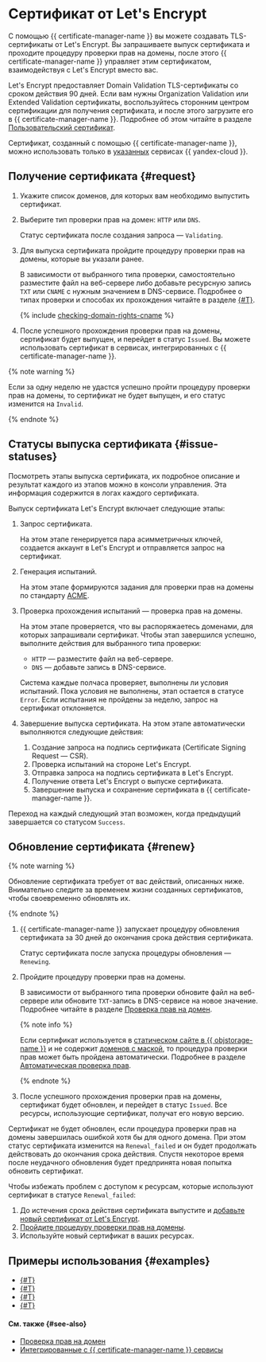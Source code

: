 # Сертификат от Let's Encrypt

С помощью {{ certificate-manager-name }} вы можете создавать TLS-сертификаты от Let's Encrypt. Вы запрашиваете выпуск сертификата и проходите процедуру проверки прав на домены, после этого {{ certificate-manager-name }} управляет этим сертификатом, взаимодействуя с Let's Encrypt вместо вас.

Let's Encrypt предоставляет Domain Validation TLS-сертификаты со сроком действия 90 дней. Если вам нужны Organization Validation или Extended Validation сертификаты, воспользуйтесь сторонним центром сертификации для получения сертификата, и после этого загрузите его в {{ certificate-manager-name }}. Подробнее об этом читайте в разделе [Пользовательский сертификат](imported-certificate.md). 

Сертификат, созданный с помощью {{ certificate-manager-name }}, можно использовать только в [указанных](services.md) сервисах {{ yandex-cloud }}.

## Получение сертификата {#request}

1. Укажите список доменов, для которых вам необходимо выпустить сертификат.
1. Выберите тип проверки прав на домен: `HTTP` или `DNS`.

    Статус сертификата после создания запроса — `Validating`. 
1. Для выпуска сертификата пройдите процедуру проверки прав на домены, которые вы указали ранее.

    В зависимости от выбранного типа проверки, самостоятельно разместите файл на веб-сервере либо добавьте ресурсную запись `TXT` или `CNAME` с нужным значением в DNS-сервисе. Подробнее о типах проверки и способах их прохождения читайте в разделе [{#T}](challenges.md).

    {% include [checking-domain-rights-cname](../../_includes/certificate-manager/checking-domain-rights-cname.md) %}

1. После успешного прохождения проверки прав на домены, сертификат будет выпущен, и перейдет в статус `Issued`. Вы можете использовать сертификат в сервисах, интегрированных с {{ certificate-manager-name }}.

{% note warning %}

Если за одну неделю не удастся успешно пройти процедуру проверки прав на домены, то сертификат не будет выпущен, и его статус изменится на `Invalid`.  

{% endnote %}

## Статусы выпуска сертификата {#issue-statuses}

Посмотреть этапы выпуска сертификата, их подробное описание и результат каждого из этапов можно в консоли управления. Эта информация содержится в логах каждого сертификата.

Выпуск сертификата Let's Encrypt включает следующие этапы:

1. Запрос сертификата.

    На этом этапе генерируется пара асимметричных ключей, создается аккаунт в Let's Encrypt и отправляется запрос на сертификат.

1. Генерация испытаний.

    На этом этапе формируются задания для проверки прав на домены по стандарту [ACME](https://tools.ietf.org/html/rfc8555).

1. Проверка прохождения испытаний — проверка прав на домены.
   
    На этом этапе проверяется, что вы распоряжаетесь доменами, для которых запрашивали сертификат. Чтобы этап завершился успешно, выполните действия для выбранного типа проверки:

    * `HTTP` — разместите файл на веб-сервере.
    * `DNS` — добавьте запись в DNS-сервисе.
     
     Система каждые полчаса проверяет, выполнены ли условия испытаний. Пока условия не выполнены, этап остается в статусе `Error`. Если испытания не пройдены за неделю, запрос на сертификат отклоняется.

1. Завершение выпуска сертификата. На этом этапе автоматически выполняются следующие действия:

    1. Создание запроса на подпись сертификата (Certificate Signing Request — CSR).
    1. Проверка испытаний на стороне Let's Encrypt.
    1. Отправка запроса на подпись сертификата в Let's Encrypt.
    1. Получение ответа Let's Encrypt о выпуске сертификата.
    1. Завершение выпуска и сохранение сертификата в {{ certificate-manager-name }}.

Переход на каждый следующий этап возможен, когда предыдущий завершается со статусом `Success`.

## Обновление сертификата {#renew}

{% note warning %}

Обновление сертификата требует от вас действий, описанных ниже. Внимательно следите за временем жизни созданных сертификатов, чтобы своевременно обновлять их.

{% endnote %}

1. {{ certificate-manager-name }} запускает процедуру обновления сертификата за 30 дней до окончания срока действия сертификата.
    
    Статус сертификата после запуска процедуры обновления — `Renewing`.
1. Пройдите процедуру проверки прав на домены.

    В зависимости от выбранного типа проверки обновите файл на веб-сервере или обновите `TXT`-запись в DNS-сервисе на новое значение. Подробнее читайте в разделе [Проверка прав на домен](challenges.md).
    
    {% note info %}
    
    Если сертификат используется в [статическом сайте в {{ objstorage-name }}](../../tutorials/web/static/index.md) и не содержит [доменов с маской](https://en.wikipedia.org/wiki/Wildcard_certificate),
    то процедура проверки прав может быть пройдена автоматически. Подробнее в разделе [Автоматическая проверка прав](challenges.md#auto). 
    
    {% endnote %}
    
1. После успешного прохождения проверки прав на домены, сертификат будет обновлен, и перейдет в статус `Issued`. Все ресурсы, использующие сертификат, получат его новую версию. 

Сертификат не будет обновлен, если процедура проверки прав на домены завершилась ошибкой хотя бы для одного домена. При этом статус сертификата изменится на `Renewal_failed` и он будет продолжать действовать до окончания срока действия.
Спустя некоторое время после неудачного обновления будет предпринята новая попытка обновить сертификат. 
 
Чтобы избежать проблем с доступом к ресурсам, которые используют сертификат в статусе `Renewal_failed`:
1. До истечения срока действия сертификата выпустите и [добавьте новый сертификат от Let's Encrypt](../operations/managed/cert-create.md).
1. [Пройдите процедуру проверки прав на домены](../operations/managed/cert-validate.md).
1. Используйте новый сертификат в ваших ресурсах.

## Примеры использования {#examples}

* [{#T}](../tutorials/nginx-ingress-certificate-manager.md)
* [{#T}](../tutorials/gatsby-static-website.md)
* [{#T}](../tutorials/virtual-hosting.md)
* [{#T}](../tutorials/tls-termination/index.md)

#### См. также {#see-also}

- [Проверка прав на домен](challenges.md)
- [Интегрированные с {{ certificate-manager-name }} сервисы](services.md)				
